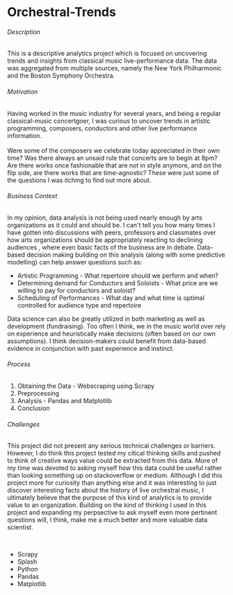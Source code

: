 # Orchestral-Trends

<h6>Description</h6>
                            <p>
                                This is a descriptive analytics project which is focused on uncovering trends and insights from classical music live-performance data.
                                The data was aggregated from multiple sources, namely the New York Philharmonic and the Boston Symphony Orchestra.
                            </p>       
                            <h6>Motivation</h6>
                            <p>
                                Having worked in the music industry for several years, and being a regular classical-music concertgoer, 
                                I was curious to uncover trends in artistic programming, composers, conductors and other live performance information.
                                <br><br>
                                Were some of the composers we celebrate today appreciated in their own time? 
                                Was there always an unsaid rule that concerts are to begin at 8pm?
                                Are there works once fashionable that are not in style anymore, and on the flip side, are there works that are time-agnostic?
                                These were just some of the questions I was itching to find out more about.
                            </p>
                            <h6>Business Context</h6>
                            <p>
                                In my opinion, data analysis is not being used nearly enough by arts organizations as it could and should be.
                                I can't tell you how many times I have gotten into discussions with peers, professors and classmates over how arts organizations should be appropriately reacting to declining audiences
                                , where even basic facts of the business are in debate.
                                Data-based decision making building on this analysis (along with some predictive modelling) can help answer questions such as:
                                <ul>
                                    <li>Artistic Programming - What repertoire should we perform and when?</li>
                                    <li>Determining demand for Conductors and Soloists - What price are we willing to pay for conductors and soloist?</li>
                                    <li>Scheduling of Performances - What day and what time is optimal controlled for audience type and repertoire</li>
                                </ul>
                                Data science can also be greatly utilized in both marketing as well as development (fundraising).
                                Too often I think, we in the music world over rely on experience and heuristically make decisions (often based on our own assumptions). 
                                I think decision-makers could benefit from data-based evidence in conjunction with past experience and instinct. 
                                <h6>Process</h6>
                            <ol>
                                <li>Obtaining the Data - Webscraping using Scrapy</li>
                                <li>Preprocessing</li>
                                <li>Analysis - Pandas and Matplotlib</li>
                                <li>Conclusion</li>
                            </ol> 
                             <h6>Challenges</h6>
                            <p>
                                This project did not present any serious technical challenges or barriers. 
                                However, I do think this project tested my citical thinking skills and pushed to think of creative ways value could be extracted from this data. 
                                More of my time was devoted to asking myself how this data could be useful rather than looking something up on stackoverflow or medium.
                                Although I did this project more for curiosity than anything else and it was interesting to just discover interesting facts about the history of live orchestral music, 
                                I ultimately believe that the purpose of this kind of analytics is to provide value to an organization.
                                Building on the kind of thinking I used in this project and expanding my perpsective to ask myself even more pertinent questions will, I think, make me a much better and more valuable data scientist.
                            </p>  
                            <br>
                                <div class="mh-about-tag">
                                <ul>
                                    <li><span>Scrapy</span></li>
                                    <li><span>Splash</span></li>
                                    <li><span>Python</span></li>
                                    <li><span>Pandas</span></li>
                                    <li><span>Matplotlib</span></li>
                                </ul>
                            </div>
                   
                                
                          
              
 
